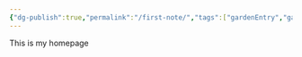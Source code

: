```yaml
---
{"dg-publish":true,"permalink":"/first-note/","tags":["gardenEntry","gardenEntry","gardenEntry","gardenEntry","gardenEntry","gardenEntry","gardenEntry","gardenEntry","gardenEntry"],"noteIcon":""}
---
```


This is my homepage